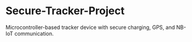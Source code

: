 # Secure-Tracker-Project
 Microcontroller-based tracker device with secure charging, GPS, and NB-IoT communication.
